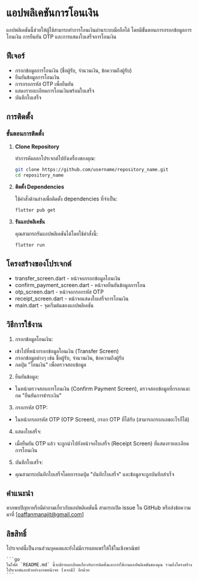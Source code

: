 # แอปพลิเคชันการโอนเงิน

แอปพลิเคชันนี้ช่วยให้ผู้ใช้สามารถทำการโอนเงินผ่านระบบมือถือได้ โดยมีขั้นตอนการกรอกข้อมูลการโอนเงิน การยืนยัน OTP และการแสดงใบเสร็จการโอนเงิน

## ฟีเจอร์

- กรอกข้อมูลการโอนเงิน (ชื่อผู้รับ, จำนวนเงิน, ข้อความถึงผู้รับ)
- ยืนยันข้อมูลการโอนเงิน
- การกรอกรหัส OTP เพื่อยืนยัน
- แสดงรายละเอียดการโอนเงินพร้อมใบเสร็จ
- บันทึกใบเสร็จ

## การติดตั้ง

### ขั้นตอนการติดตั้ง

1. **Clone Repository**

   ทำการคัดลอกโปรเจกต์ไปยังเครื่องของคุณ:

   ```bash
   git clone https://github.com/username/repository_name.git
   cd repository_name
   ```

2. **ติดตั้ง Dependencies**

   ใช้คำสั่งด้านล่างเพื่อติดตั้ง dependencies ที่จำเป็น:

   ```bash
   flutter pub get
   ```

3. **รันแอปพลิเคชัน**

   คุณสามารถรันแอปพลิเคชันได้โดยใช้คำสั่งนี้:

   ```bash
   flutter run
   ```

## โครงสร้างของโปรเจกต์

- transfer_screen.dart - หน้าจอกรอกข้อมูลโอนเงิน
- confirm_payment_screen.dart - หน้าจอยืนยันข้อมูลการโอน
- otp_screen.dart - หน้าจอกรอกรหัส OTP
- receipt_screen.dart - หน้าจอแสดงใบเสร็จการโอนเงิน
- main.dart - จุดเริ่มต้นของแอปพลิเคชัน

## วิธีการใช้งาน

1. กรอกข้อมูลโอนเงิน:

- เข้าไปที่หน้ากรอกข้อมูลโอนเงิน (Transfer Screen)
- กรอกข้อมูลต่างๆ เช่น ชื่อผู้รับ, จำนวนเงิน, ข้อความถึงผู้รับ
- กดปุ่ม "โอนเงิน" เพื่อตรวจสอบข้อมูล

2. ยืนยันข้อมูล:

- ในหน้าตรวจสอบการโอนเงิน (Confirm Payment Screen), ตรวจสอบข้อมูลที่กรอกและกด "ยืนยันการชำระเงิน"

3. กรอกรหัส OTP:

- ในหน้ากรอกรหัส OTP (OTP Screen), กรอก OTP ที่ได้รับ (สามารถกรอกเลขอะไรก็ได้)

4. แสดงใบเสร็จ:

- เมื่อยืนยัน OTP แล้ว จะถูกนำไปยังหน้าจอใบเสร็จ (Receipt Screen) ที่แสดงรายละเอียดการโอนเงิน

5. บันทึกใบเสร็จ:

- คุณสามารถบันทึกใบเสร็จโดยการกดปุ่ม "บันทึกใบเสร็จ" และข้อมูลจะถูกบันทึกสำเร็จ

## คำแนะนำ

หากพบปัญหาหรือมีคำถามเกี่ยวกับแอปพลิเคชันนี้ สามารถเปิด issue ใน GitHub หรือส่งข้อความมาที่ [oaffanmanajit@gmail.com]

## ลิขสิทธิ์

โปรเจกต์นี้เป็นงานส่วนบุคคลและยังไม่มีการเผยแพร่ให้ใช้ในเชิงพาณิชย์

    ```go
    ในไฟล์ `README.md` นี้จะมีรายละเอียดเกี่ยวกับการติดตั้งและการใช้งานแอปพลิเคชันของคุณ รวมถึงโครงสร้างโปรเจกต์และตัวอย่างภาพหน้าจอ (หากมี) อีกด้วย
    ```
